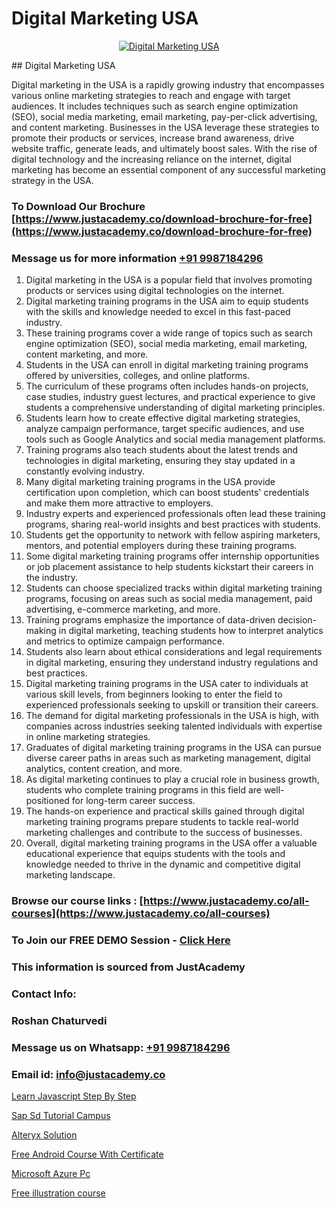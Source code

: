 # Digital Marketing USA

<p align="center">
  <a href="https://justacademy.co/course-detail/digital-marketing">
    <img src="https://justacademy.co/storage2/course_image/1676636720_course_image.webp" alt="Digital Marketing USA">
  </a>
</p>
## Digital Marketing USA

Digital marketing in the USA is a rapidly growing industry that encompasses various online marketing strategies to reach and engage with target audiences. It includes techniques such as search engine optimization (SEO), social media marketing, email marketing, pay-per-click advertising, and content marketing. Businesses in the USA leverage these strategies to promote their products or services, increase brand awareness, drive website traffic, generate leads, and ultimately boost sales. With the rise of digital technology and the increasing reliance on the internet, digital marketing has become an essential component of any successful marketing strategy in the USA.
### To Download Our Brochure [https://www.justacademy.co/download-brochure-for-free](https://www.justacademy.co/download-brochure-for-free)
### Message us for more information [+91 9987184296](https://api.whatsapp.com/send?phone=919987184296)
1) Digital marketing in the USA is a popular field that involves promoting products or services using digital technologies on the internet.
2) Digital marketing training programs in the USA aim to equip students with the skills and knowledge needed to excel in this fast-paced industry.
3) These training programs cover a wide range of topics such as search engine optimization (SEO), social media marketing, email marketing, content marketing, and more.
4) Students in the USA can enroll in digital marketing training programs offered by universities, colleges, and online platforms.
5) The curriculum of these programs often includes hands-on projects, case studies, industry guest lectures, and practical experience to give students a comprehensive understanding of digital marketing principles.
6) Students learn how to create effective digital marketing strategies, analyze campaign performance, target specific audiences, and use tools such as Google Analytics and social media management platforms.
7) Training programs also teach students about the latest trends and technologies in digital marketing, ensuring they stay updated in a constantly evolving industry.
8) Many digital marketing training programs in the USA provide certification upon completion, which can boost students' credentials and make them more attractive to employers.
9) Industry experts and experienced professionals often lead these training programs, sharing real-world insights and best practices with students.
10) Students get the opportunity to network with fellow aspiring marketers, mentors, and potential employers during these training programs.
11) Some digital marketing training programs offer internship opportunities or job placement assistance to help students kickstart their careers in the industry.
12) Students can choose specialized tracks within digital marketing training programs, focusing on areas such as social media management, paid advertising, e-commerce marketing, and more.
13) Training programs emphasize the importance of data-driven decision-making in digital marketing, teaching students how to interpret analytics and metrics to optimize campaign performance.
14) Students also learn about ethical considerations and legal requirements in digital marketing, ensuring they understand industry regulations and best practices.
15) Digital marketing training programs in the USA cater to individuals at various skill levels, from beginners looking to enter the field to experienced professionals seeking to upskill or transition their careers.
16) The demand for digital marketing professionals in the USA is high, with companies across industries seeking talented individuals with expertise in online marketing strategies.
17) Graduates of digital marketing training programs in the USA can pursue diverse career paths in areas such as marketing management, digital analytics, content creation, and more.
18) As digital marketing continues to play a crucial role in business growth, students who complete training programs in this field are well-positioned for long-term career success.
19) The hands-on experience and practical skills gained through digital marketing training programs prepare students to tackle real-world marketing challenges and contribute to the success of businesses.
20) Overall, digital marketing training programs in the USA offer a valuable educational experience that equips students with the tools and knowledge needed to thrive in the dynamic and competitive digital marketing landscape.

### Browse our course links : [https://www.justacademy.co/all-courses](https://www.justacademy.co/all-courses) 
### To Join our FREE DEMO Session - [Click Here](https://www.justacademy.co/register-for-course-demo)


### This information is sourced from JustAcademy
### Contact Info:
### Roshan Chaturvedi
### Message us on Whatsapp: [+91 9987184296](https://api.whatsapp.com/send?phone=919987184296)
### Email id: [info@justacademy.co](mailto:info@justacademy.co)
                
[Learn Javascript Step By Step](https://www.linkedin.com/pulse/learn-javascript-step-justacademy-chandigarh-obvqc?trackingId=KDsKCJ8PaZRTdLiU1R68Uw%3D%3D&lipi=urn%3Ali%3Apage%3Ad_flagship3_company_admin%3BGsnT7fdrREqkLqUmImc0GQ%3D%3D)

[Sap Sd Tutorial Campus](https://www.linkedin.com/pulse/sap-sd-tutorial-campus-justacademy-san-jose-kcvwf?trackingId=q3ksDRM0%2FJLLMPjyJdsz%2Fw%3D%3D&lipi=urn%3Ali%3Apage%3Ad_flagship3_company_admin%3BNvzTf3fnQO%2BVBqBGA8b0%2Bw%3D%3D)

[Alteryx Solution](https://medium.com/@namusn/alteryx-solution-0bc30eaf2d93)

[Free Android Course With Certificate](https://medium.com/@mistersumit961/free-android-course-with-certificate-c593830968c8)

[Microsoft Azure Pc](https://justacademyin.github.io/justacademy/microsoft-azure-pc)

[Free illustration course](https://justacademyin.github.io/justacademy/free-illustration-course)

